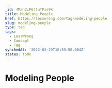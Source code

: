 ```yaml
---
_id: 4Man2iP6ftuTPze9K
title: Modeling People
href: https://lesswrong.com/tag/modeling-people
slug: modeling-people
type: tag
tags:
  - LessWrong
  - Concept
  - Tag
synchedAt: '2022-08-29T10:59:58.984Z'
status: todo
---
```


# Modeling People
